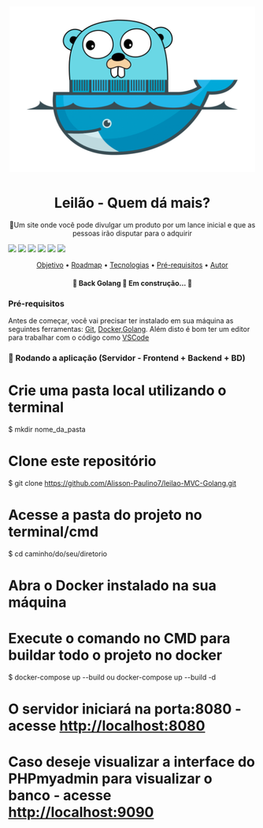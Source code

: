 <h1 align="center">
  <img alt="#" title="#MeuprojetoGoDocker" src="./app/templates/images/golang.png" width="500px"/>
</h1>


<h1 align="center">
  Leilão - Quem dá mais?
</h1>
<p align="center">🚀Um site onde você pode divulgar um produto por um lance inicial e que as pessoas irão disputar para o adquirir</p>

<p>
<img src="https://img.shields.io/static/v1?label=Golang&message=1.21.4&color=00ADD8&style=flat&logo=go"/>
<img src="https://img.shields.io/static/v1?label=Docker&message=24.0.6&color=2496ED&style=flat&logo=docker"/>
<img src="https://img.shields.io/badge/Javascript-F7DF1E?logo=javascript">
<img src="https://img.shields.io/badge/HTML-E34F26&logo=html5"/>
<img src="https://img.shields.io/badge/CSS-1572B6&logo=css3"/>
<img src="https://img.shields.io/badge/javascript?logo=javascript&labelColor=F7DF1E">

</p>


<p align="center">
 <a href="#objetivo">Objetivo</a> •
 <a href="#roadmap">Roadmap</a> • 
 <a href="#tecnologias">Tecnologias</a> • 
 <a href="#requisitos">Pré-requisitos</a> • 
 <a href="#autor">Autor</a>
</p>

<h4 align="center"> 
	🚧  Back Golang 🚀 Em construção...  🚧
</h4>

### Pré-requisitos

Antes de começar, você vai precisar ter instalado em sua máquina as seguintes ferramentas:
[Git](https://git-scm.com), [Docker](https://www.docker.com),[Golang](https://go.dev/dl/). 
Além disto é bom ter um editor para trabalhar com o código como [VSCode](https://code.visualstudio.com)

### 🎲 Rodando a aplicação (Servidor - Frontend + Backend + BD)

# Crie uma pasta local utilizando o terminal
$ mkdir nome_da_pasta

# Clone este repositório
$ git clone <https://github.com/Alisson-Paulino7/leilao-MVC-Golang.git>

# Acesse a pasta do projeto no terminal/cmd
$ cd caminho/do/seu/diretorio

# Abra o Docker instalado na sua máquina

# Execute o comando no CMD para buildar todo o projeto no docker
$  docker-compose up --build ou  docker-compose up --build -d

# O servidor iniciará na porta:8080 - acesse <http://localhost:8080>
# Caso deseje visualizar a interface do PHPmyadmin para visualizar o banco - acesse <http://localhost:9090>
